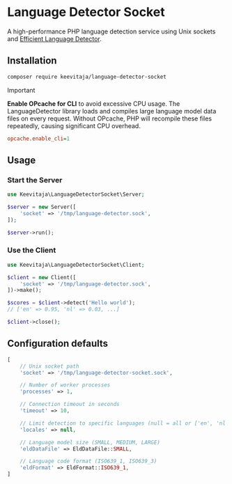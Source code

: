 # Language Detector Socket

A high-performance PHP language detection service using Unix sockets and [Efficient Language Detector](https://github.com/nitotm/efficient-language-detector).

## Installation
```bash
composer require keevitaja/language-detector-socket
```

> [!IMPORTANT]
> **Enable OPcache for CLI** to avoid excessive CPU usage. The LanguageDetector library loads and compiles large language model data files on every request. Without OPcache, PHP will recompile these files repeatedly, causing significant CPU overhead.
>
> ```ini
> opcache.enable_cli=1
> ```

## Usage

### Start the Server
```php
use Keevitaja\LanguageDetectorSocket\Server;

$server = new Server([
    'socket' => '/tmp/language-detector.sock',
]);

$server->run();
```

### Use the Client
```php
use Keevitaja\LanguageDetectorSocket\Client;

$client = new Client([
    'socket' => '/tmp/language-detector.sock',
])->make();

$scores = $client->detect('Hello world');
// ['en' => 0.95, 'nl' => 0.03, ...]

$client->close();
```

## Configuration defaults
```php
[
    // Unix socket path
    'socket' => '/tmp/language-detector-socket.sock',

    // Number of worker processes
    'processes' => 1,

    // Connection timeout in seconds
    'timeout' => 10,

    // Limit detection to specific languages (null = all or ['en', 'nl'])
    'locales' => null,

    // Language model size (SMALL, MEDIUM, LARGE)
    'eldDataFile' => EldDataFile::SMALL,

    // Language code format (ISO639_1, ISO639_3)
    'eldFormat' => EldFormat::ISO639_1,
]
```
